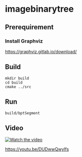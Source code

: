 # imagebinarytree

## Prerequirement
### Install Graphviz
https://graphviz.gitlab.io/download/

## Build

```
mkdir build
cd build
cmake ../src
```

## Run
```
build/bptSegment
```

## Video
[![Watch the video](https://i9.ytimg.com/vi/DUDwwQwyIfs/mq2.jpg?sqp=CMaMufIF&rs=AOn4CLD0lDDReJDu4NGMe1q_xqKyT8jaDw)](https://youtu.be/DUDwwQwyIfs)

https://youtu.be/DUDwwQwyIfs

